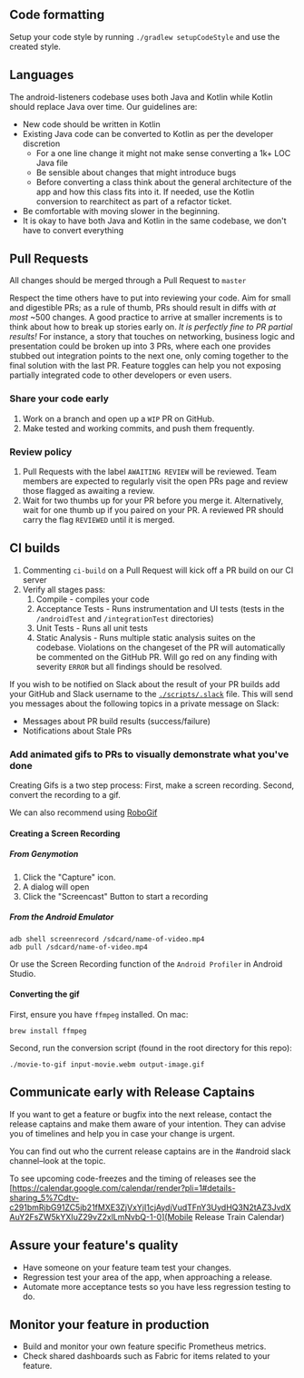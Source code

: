 ## Code formatting

Setup your code style by running `./gradlew setupCodeStyle` and use the created style.

## Languages

The android-listeners codebase uses both Java and Kotlin while Kotlin should replace Java over time. Our guidelines are:
- New code should be written in Kotlin
- Existing Java code can be converted to Kotlin as per the developer discretion
  - For a one line change it might not make sense converting a 1k+ LOC Java file
  - Be sensible about changes that might introduce bugs
  - Before converting a class think about the general architecture of the app and how this class fits into it. If needed, use the Kotlin conversion to rearchitect as part of a refactor ticket.
- Be comfortable with moving slower in the beginning.
- It is okay to have both Java and Kotlin in the same codebase, we don't have to convert everything

## Pull Requests

All changes should be merged through a Pull Request to `master`

Respect the time others have to put into reviewing your code. Aim for small and digestible PRs; as a rule of thumb, PRs should result in diffs with *at most* ~500 changes. A good practice to arrive at smaller increments is to think about how to break up stories early on. *It is perfectly fine to PR partial results!* For instance, a story that touches on networking, business logic and presentation could be broken up into 3 PRs, where each one provides stubbed out integration points to the next one, only coming together to the final solution with the last PR. Feature toggles can help you not exposing partially integrated code to other developers or even users.

### Share your code early

1. Work on a branch and open up a `WIP` PR on GitHub.
1. Make tested and working commits, and push them frequently.

### Review policy

1. Pull Requests with the label `AWAITING REVIEW` will be reviewed. Team members are expected to regularly visit the open PRs page and review those flagged as awaiting a review.
1. Wait for two thumbs up for your PR before you merge it. Alternatively, wait for one thumb up if you paired on your PR. A reviewed PR should carry the flag `REVIEWED` until it is merged.

## CI builds

1. Commenting `ci-build` on a Pull Request will kick off a PR build on our CI server 
1. Verify all stages pass:
    1. Compile - compiles your code
    1. Acceptance Tests - Runs instrumentation and UI tests (tests in the `/androidTest` and `/integrationTest` directories)
    1. Unit Tests - Runs all unit tests
    1. Static Analysis - Runs multiple static analysis suites on the codebase. Violations on the changeset of the PR will automatically be commented on the GitHub PR. Will go red on any finding with severity `ERROR` but all findings should be resolved.
    
If you wish to be notified on Slack about the result of your PR builds add your GitHub and Slack username to the [`./scripts/.slack`](https://github.com/soundcloud/android-listeners/blob/master/scripts/.slack) file. 
This will send you messages about the following topics in a private message on Slack:

- Messages about PR build results (success/failure)
- Notifications about Stale PRs

### Add animated gifs to PRs to visually demonstrate what you've done
 
Creating Gifs is a two step process: First, make a screen recording. Second, convert the recording to a gif.

We can also recommend using [RoboGif](https://github.com/izacus/RoboGif)

#### Creating a Screen Recording

##### From Genymotion

  1. Click the "Capture" icon.
  2. A dialog will open
  3. Click the "Screencast" Button to start a recording 

##### From the Android Emulator

```
adb shell screenrecord /sdcard/name-of-video.mp4
adb pull /sdcard/name-of-video.mp4
```

Or use the Screen Recording function of the `Android Profiler` in Android Studio.

#### Converting the gif

First, ensure you have `ffmpeg` installed. On mac:

`brew install ffmpeg`

Second, run the conversion script (found in the root directory for this repo):
 
`./movie-to-gif input-movie.webm output-image.gif`

## Communicate early with Release Captains

If you want to get a feature or bugfix into the next release, contact the release
captains and make them aware of your intention. They can advise you of
timelines and help you in case your change is urgent.

You can find out who the current release captains are in the #android slack channel–look at the topic.

To see upcoming code-freezes and the timing of releases see the [https://calendar.google.com/calendar/render?pli=1#details-sharing_5%7Cdtv-c291bmRjbG91ZC5jb21fMXE3ZjVxYjI1cjAydjVudTFnY3UydHQ3N2tAZ3JvdXAuY2FsZW5kYXIuZ29vZ2xlLmNvbQ-1-0](Mobile Release Train Calendar)

## Assure your feature's quality

* Have someone on your feature team test your changes.
* Regression test your area of the app, when approaching a release.
* Automate more acceptance tests so you have less regression testing to do.

## Monitor your feature in production

* Build and monitor your own feature specific Prometheus metrics.
* Check shared dashboards such as Fabric for items related to your feature.

